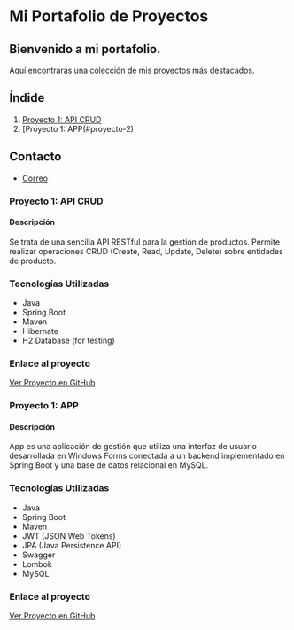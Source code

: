 
# Mi Portafolio de Proyectos

## Bienvenido a mi portafolio. 
Aquí encontrarás una colección de mis proyectos más destacados.

## Índide
1. [Proyecto 1: API CRUD](#proyecto-1)
2. [Proyecto 1: APP(#proyecto-2)


## Contacto
* [Correo](https://lauraarvez.github.io/)

  
### Proyecto 1: API CRUD
#### Descripción
Se trata de una sencilla API RESTful para la gestión de productos. 
Permite realizar operaciones CRUD (Create, Read, Update, Delete) sobre entidades de producto.
### Tecnologías Utilizadas
- Java
- Spring Boot
- Maven
- Hibernate
- H2 Database (for testing)
### Enlace al proyecto  
[Ver Proyecto en GitHub](https://github.com/lauraArvez/portfolio/tree/main/apicrud)


### Proyecto 1: APP
#### Descripción
App es una aplicación de gestión que utiliza una interfaz de usuario desarrollada en Windows Forms conectada 
a un backend implementado en Spring Boot y una base de datos relacional en MySQL.
### Tecnologías Utilizadas
- Java
- Spring Boot
- Maven
- JWT (JSON Web Tokens)
- JPA (Java Persistence API)
- Swagger
- Lombok
- MySQL
### Enlace al proyecto  
[Ver Proyecto en GitHub](https://github.com/lauraArvez/portfolio/tree/main/app)
